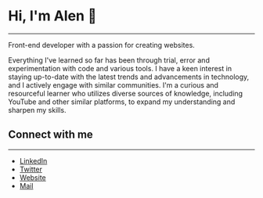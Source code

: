 # Hi, I'm Alen 👋
---
Front-end developer with a passion for creating websites.

Everything I've learned so far has been through trial, error and experimentation with code and various tools. I have a keen interest in staying up-to-date with the latest trends and advancements in technology, and I actively engage with similar communities. I&apos;m a curious and resourceful learner who utilizes diverse sources of knowledge, including YouTube and other similar platforms, to expand my understanding and sharpen my skills.

## Connect with me
---
- [LinkedIn](https://www.linkedin.com/in/alen-demirov-507b121b2/)
- [Twitter](https://twitter.com/aalendemirov)
- [Website](https://alendemirov.netlify.app/)
- [Mail](aalendemirov@gmail.com)

<!---
aalend/aalend is a ✨ special ✨ repository because its `README.md` (this file) appears on your GitHub profile.
You can click the Preview link to take a look at your changes.
--->
